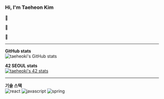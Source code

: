 ### Hi, I'm Taeheon Kim 
   
 🔦 
   
 🌱 
   
 📕 
    
* * *  



<span>
   
   **GitHub stats**    
![taeheoki's GitHub stats](https://github-readme-stats.vercel.app/api?username=taeheoki)
   
   **42 SEOUL stats**    
 [![taeheoki's 42 stats](https://badge42.vercel.app/api/v2/cl53i14gx002509me6df1wxvr/stats?cursusId=21&coalitionId=86)](https://github.com/JaeSeoKim/badge42)

 </span>

* * *  

**기술 스택**<br>
<span>
![react](<https://img.shields.io/badge/React-20232A?style=for-the-badge&logo=react&logoColor=61DAFB>)
![javascript](<https://img.shields.io/badge/JavaScript-323330?style=for-the-badge&logo=javascript&logoColor=F7DF1E>)
![spring](<https://img.shields.io/badge/Spring-6DB33F?style=for-the-badge&logo=spring&logoColor=white>)
</span>

 
<!--
**taeheoki/taeheoki** is a ✨ _special_ ✨ repository because its `README.md` (this file) appears on your GitHub profile.
Here are some ideas to get you started:
- 🔭 I’m currently working on ...
- 🌱 I’m currently learning ...
- 👯 I’m looking to collaborate on ...
- 🤔 I’m looking for help with ...
- 💬 Ask me about ...
- 📫 How to reach me: ...
- 😄 Pronouns: ...
- ⚡ Fun fact: ...
-->
